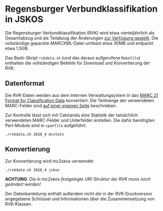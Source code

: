 # Regensburger Verbundklassifikation in JSKOS

Die Regensburger Verbundklassifikation (RVK) wird etwa vierteljährlich als Gesamtabzug und als Teilabzug der Änderungen [zur Verfügung gestellt](https://rvk.uni-regensburg.de/regensburger-verbundklassifikation-online/rvk-download). Die vollständige gepackte MARCXML-Datei umfasst etwa 30MB und entpackt etwa 1.5GB.

Das Bash-Skript `rvkdata.sh` (und das daraus aufgerufene `Makefile`) enthalten die vollständigen Befehle für Download und Konvertierung der RVK.

## Datenformat

Die RVK-Daten werden aus dem internen Verwaltungsystem in das [MARC 21 Format for Classification Data](http://www.loc.gov/marc/classification/) konvertiert. Die Teilmenge der verwendeten MARC-Felder sind [auf einer eigenen Seite](https://rvk.uni-regensburg.de/api_2.0/marcxml.html) beschrieben.

Zur Kontrolle lässt sich mit Catmandu eine Statistik der tatsächlich verwendeten MARC-Felder und Unterfelder erstellen. Die dafür benötigten Perl-Module sind in `cpanfile` aufgeführt:

    ./rvkdata.sh 2018_4 mcstats

## Konvertierung

Zur Konvertierung wird mc2skos verwendet:

    ./rvkdata.sh 2018_4 jskos

**ACHTUNG**: *Die in mc2skos festgelegte URI-Struktur der RVK muss noch geändert werden!*

Der Datenbankdump enthält außerdem nicht die in der RVK-Druckversion angegebene Schlüssel und Informationen über die Zusammensetzung von RVK-Klassen.

